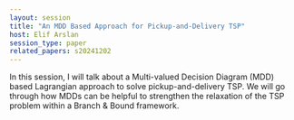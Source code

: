 ```yaml
---
layout: session
title: "An MDD Based Approach for Pickup-and-Delivery TSP"
host: Elif Arslan
session_type: paper
related_papers: s20241202
---
```


In this session, I will talk about a Multi-valued Decision Diagram (MDD) based Lagrangian approach to solve pickup-and-delivery TSP. We will go through how MDDs can be helpful to strengthen the relaxation of the TSP problem within a Branch & Bound framework.